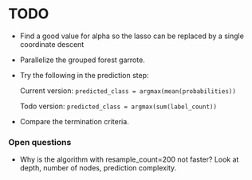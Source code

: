 # TODO

* Find a good value for alpha so the lasso can be replaced by a single coordinate descent
* Parallelize the grouped forest garrote.
* Try the following in the prediction step:

  Current version: `predicted_class = argmax(mean(probabilities))`
  
  Todo version: `predicted_class = argmax(sum(label_count))`
  
* Compare the termination criteria.
  
  
### Open questions

* Why is the algorithm with resample_count=200 not faster? Look at depth, number of nodes, prediction complexity.

